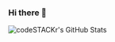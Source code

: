 ### Hi there 👋

<!--
**jahanzebshayan/jahanzebshayan** is a ✨ _special_ ✨ repository because its `README.md` (this file) appears on your GitHub profile.

Here are some ideas to get you started:

- 🔭 I’m currently working on ...
- 🌱 I’m currently learning ...
- 👯 I’m looking to collaborate on ...
- 🤔 I’m looking for help with ...
- 💬 Ask me about ...
- 📫 How to reach me: ...
- 😄 Pronouns: ...
- ⚡ Fun fact: ...
-->

<img align="left" alt="codeSTACKr's GitHub Stats" src="https://github-readme-stats-jahanzebshayan.vercel.app/api?username=jahanzebshayan&amp;show_icons=true&amp;hide_border=true" data- style="max-width: 100%;">
